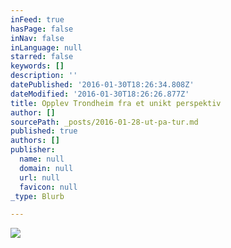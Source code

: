 ```yaml
---
inFeed: true
hasPage: false
inNav: false
inLanguage: null
starred: false
keywords: []
description: ''
datePublished: '2016-01-30T18:26:34.808Z'
dateModified: '2016-01-30T18:26:26.877Z'
title: Opplev Trondheim fra et unikt perspektiv
author: []
sourcePath: _posts/2016-01-28-ut-pa-tur.md
published: true
authors: []
publisher:
  name: null
  domain: null
  url: null
  favicon: null
_type: Blurb

---
```

![](https://the-grid-user-content.s3-us-west-2.amazonaws.com/c561355f-60c6-49a8-952f-91ebdabcd0ac.jpg)